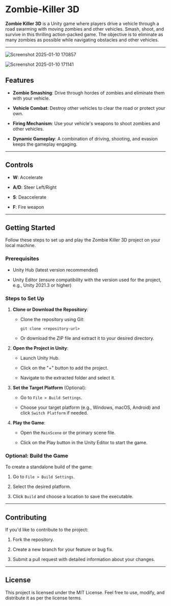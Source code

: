 # Zombie-Killer 3D
**Zombie Killer 3D** is a Unity game where players drive a vehicle through a road swarming with moving zombies and other vehicles. Smash, shoot, and survive in this thrilling action-packed game. The objective is to eliminate as many zombies as possible while navigating obstacles and other vehicles.

* * * * *

![Screenshot 2025-01-10 170857](https://github.com/user-attachments/assets/e2eed0db-41c9-4c0e-afa1-0e61d1c3878a)

![Screenshot 2025-01-10 171141](https://github.com/user-attachments/assets/02607613-b86a-41a6-8a22-a269f189ea8a)

Features
--------

-   **Zombie Smashing**: Drive through hordes of zombies and eliminate them with your vehicle.

-   **Vehicle Combat**: Destroy other vehicles to clear the road or protect your own.

-   **Firing Mechanism**: Use your vehicle's weapons to shoot zombies and other vehicles.

-   **Dynamic Gameplay**: A combination of driving, shooting, and evasion keeps the gameplay engaging.

* * * * *

Controls
--------

-   **W**: Accelerate

-   **A/D**: Steer Left/Right

-   **S**: Deaccelerate

-   **F**: Fire weapon

* * * * *

Getting Started
---------------

Follow these steps to set up and play the Zombie Killer 3D project on your local machine.

### Prerequisites

-   Unity Hub (latest version recommended)

-   Unity Editor (ensure compatibility with the version used for the project, e.g., Unity 2021.3 or higher)

### Steps to Set Up

1.  **Clone or Download the Repository**:

    -   Clone the repository using Git:

        ```
        git clone <repository-url>
        ```

    -   Or download the ZIP file and extract it to your desired directory.

2.  **Open the Project in Unity**:

    -   Launch Unity Hub.

    -   Click on the "+" button to add the project.

    -   Navigate to the extracted folder and select it.

3.  **Set the Target Platform** (Optional):

    -   Go to `File > Build Settings`.

    -   Choose your target platform (e.g., Windows, macOS, Android) and click `Switch Platform` if needed.

4.  **Play the Game**:

    -   Open the `MainScene` or the primary scene file.

    -   Click on the Play button in the Unity Editor to start the game.

### Optional: Build the Game

To create a standalone build of the game:

1.  Go to `File > Build Settings`.

2.  Select the desired platform.

3.  Click `Build` and choose a location to save the executable.

* * * * *

Contributing
------------

If you'd like to contribute to the project:

1.  Fork the repository.

2.  Create a new branch for your feature or bug fix.

3.  Submit a pull request with detailed information about your changes.

* * * * *

License
-------

This project is licensed under the MIT License. Feel free to use, modify, and distribute it as per the license terms.
